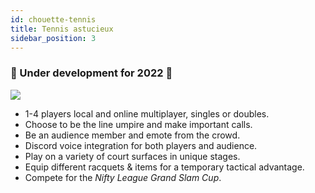 ```yaml
---
id: chouette-tennis
title: Tennis astucieux
sidebar_position: 3
---
```


### 🚧 Under development for 2022 🚧

![](/img/NiftyTennis.jpeg)

- 1-4 players local and online multiplayer, singles or doubles.
- Choose to be the line umpire and make important calls.
- Be an audience member and emote from the crowd.
- Discord voice integration for both players and audience.
- Play on a variety of court surfaces in unique stages.
- Equip different racquets & items for a temporary tactical advantage.
- Compete for the _Nifty League Grand Slam Cup_.
